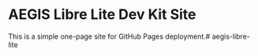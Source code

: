# AEGIS Libre Lite Dev Kit Site
This is a simple one-page site for GitHub Pages deployment.# aegis-libre-lite
